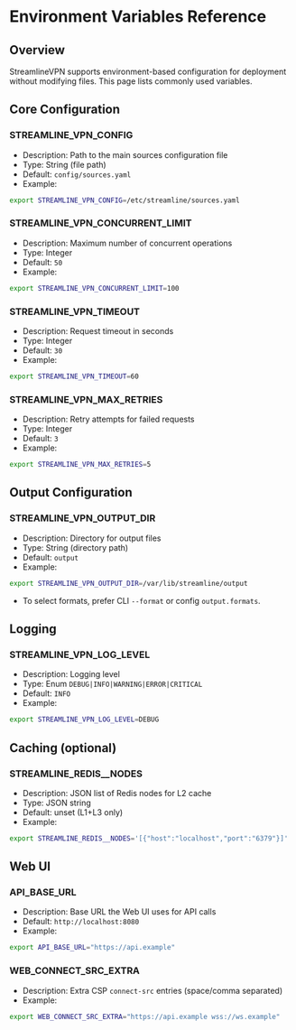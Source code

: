 # Environment Variables Reference

## Overview

StreamlineVPN supports environment-based configuration for deployment without modifying files. This page lists commonly used variables.

## Core Configuration

### STREAMLINE_VPN_CONFIG

- Description: Path to the main sources configuration file
- Type: String (file path)
- Default: `config/sources.yaml`
- Example:
```bash
export STREAMLINE_VPN_CONFIG=/etc/streamline/sources.yaml
```

### STREAMLINE_VPN_CONCURRENT_LIMIT

- Description: Maximum number of concurrent operations
- Type: Integer
- Default: `50`
- Example:
```bash
export STREAMLINE_VPN_CONCURRENT_LIMIT=100
```

### STREAMLINE_VPN_TIMEOUT

- Description: Request timeout in seconds
- Type: Integer
- Default: `30`
- Example:
```bash
export STREAMLINE_VPN_TIMEOUT=60
```

### STREAMLINE_VPN_MAX_RETRIES

- Description: Retry attempts for failed requests
- Type: Integer
- Default: `3`
- Example:
```bash
export STREAMLINE_VPN_MAX_RETRIES=5
```

## Output Configuration

### STREAMLINE_VPN_OUTPUT_DIR

- Description: Directory for output files
- Type: String (directory path)
- Default: `output`
- Example:
```bash
export STREAMLINE_VPN_OUTPUT_DIR=/var/lib/streamline/output
```

- To select formats, prefer CLI `--format` or config `output.formats`.

## Logging

### STREAMLINE_VPN_LOG_LEVEL

- Description: Logging level
- Type: Enum `DEBUG|INFO|WARNING|ERROR|CRITICAL`
- Default: `INFO`
- Example:
```bash
export STREAMLINE_VPN_LOG_LEVEL=DEBUG
```

## Caching (optional)

### STREAMLINE_REDIS__NODES

- Description: JSON list of Redis nodes for L2 cache
- Type: JSON string
- Default: unset (L1+L3 only)
- Example:
```bash
export STREAMLINE_REDIS__NODES='[{"host":"localhost","port":"6379"}]'
```

## Web UI

### API_BASE_URL

- Description: Base URL the Web UI uses for API calls
- Default: `http://localhost:8080`
- Example:
```bash
export API_BASE_URL="https://api.example"
```

### WEB_CONNECT_SRC_EXTRA

- Description: Extra CSP `connect-src` entries (space/comma separated)
- Example:
```bash
export WEB_CONNECT_SRC_EXTRA="https://api.example wss://ws.example"
```

